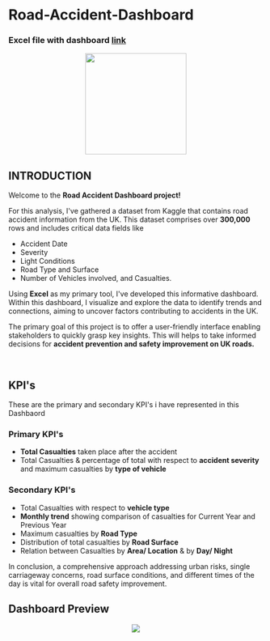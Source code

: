 # Road-Accident-Dashboard
### Excel file with dashboard [link](https://docs.google.com/spreadsheets/d/1sP5A0CD71GkxPtmNHv1Rk9dUDgwXzTMY/edit?usp=sharing&ouid=115907968798995233709&rtpof=true&sd=true)

<p align="center">
<img src='https://github.com/bharath-amaresam/Road-Accident-Dashboard/assets/82637423/669eee50-2e03-4a6c-887b-469d8125b419' width='200'>
</p>

## INTRODUCTION
Welcome to the **Road Accident Dashboard project!**

For this analysis, I've gathered a dataset from Kaggle that contains road accident information from the UK. This dataset comprises over **300,000** rows and includes critical data fields like

* Accident Date
* Severity 
* Light Conditions 
* Road Type and Surface 
* Number of Vehicles involved, and Casualties.

Using **Excel** as my primary tool, I've developed this informative dashboard. Within this dashboard, I visualize and explore the data to identify trends and connections, aiming to uncover factors contributing to accidents in the UK.

The primary goal of this project is to offer a user-friendly interface enabling stakeholders to quickly grasp key insights. This will helps to take informed decisions for **accident prevention and safety improvement on UK roads.**

<br>

## KPI's

These are the primary and secondary KPI's i have represented in this Dashbaord

### Primary KPI's
*   **Total Casualties** taken place after the accident 
*   Total Casualties & percentage of total with respect to **accident severity** and maximum casualties by **type of vehicle** 
### Secondary KPI's
*   Total Casualties with respect to **vehicle type** 
*   **Monthly trend** showing comparison of casualties for Current Year and Previous Year 
*   Maximum casualties by **Road Type** 
*   Distribution of total casualties by **Road Surface** 
*   Relation between Casualties by **Area/ Location** & by **Day/ Night**

In conclusion, a comprehensive approach addressing urban risks, single carriageway concerns, road surface conditions, and different times of the day is vital for overall road safety improvement.

## Dashboard Preview
<p align="center">
<img src='https://github.com/bharath-amaresam/Road-Accident-Dashboard/assets/82637423/2ef9bdda-da97-4f39-a3ec-048ff07d9fb3'>
</p>


